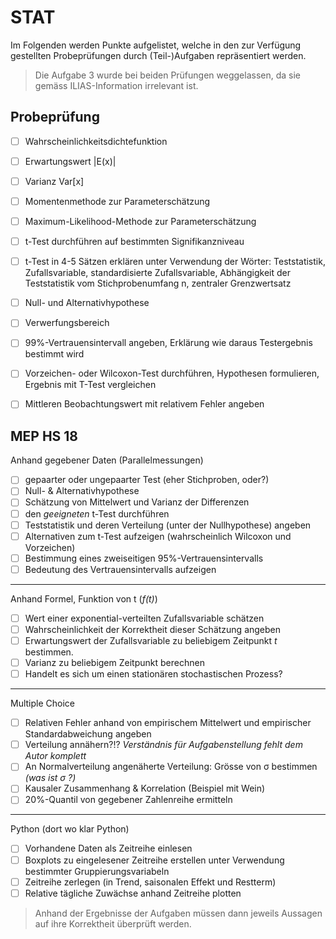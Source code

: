 # STAT

Im Folgenden werden Punkte aufgelistet, welche in den zur Verfügung gestellten Probeprüfungen durch (Teil-)Aufgaben repräsentiert werden.

> Die Aufgabe 3 wurde bei beiden Prüfungen weggelassen, da sie gemäss ILIAS-Information irrelevant ist.


## Probeprüfung

- [ ] Wahrscheinlichkeitsdichtefunktion
- [ ] Erwartungswert |E(x)|
- [ ] Varianz Var[x]
- [ ] Momentenmethode zur Parameterschätzung
- [ ] Maximum-Likelihood-Methode zur Parameterschätzung
- [ ] t-Test durchführen auf bestimmten Signifikanzniveau
- [ ] t-Test in 4-5 Sätzen erklären unter Verwendung der Wörter: Teststatistik, Zufallsvariable, standardisierte Zufallsvariable, Abhängigkeit der Teststatistik vom Stichprobenumfang n, zentraler Grenzwertsatz
- [ ] Null- und Alternativhypothese
- [ ] Verwerfungsbereich
- [ ] 99%-Vertrauensintervall angeben, Erklärung wie daraus Testergebnis bestimmt wird
- [ ] Vorzeichen- oder Wilcoxon-Test durchführen, Hypothesen formulieren, Ergebnis mit T-Test vergleichen
- [ ] Mittleren Beobachtungswert mit relativem Fehler angeben



## MEP HS 18

Anhand gegebener Daten (Parallelmessungen)

- [ ] gepaarter oder ungepaarter Test (eher Stichproben, oder?)
- [ ] Null- & Alternativhypothese
- [ ] Schätzung von Mittelwert und Varianz der Differenzen
- [ ] den _geeigneten_ t-Test durchführen
- [ ] Teststatistik und deren Verteilung (unter der Nullhypothese) angeben
- [ ] Alternativen zum t-Test aufzeigen (wahrscheinlich Wilcoxon und Vorzeichen)
- [ ] Bestimmung eines zweiseitigen 95%-Vertrauensintervalls
- [ ] Bedeutung des Vertrauensintervalls aufzeigen

----

Anhand Formel, Funktion von t (_f(t)_)

- [ ] Wert einer exponential-verteilten Zufallsvariable schätzen
- [ ] Wahrscheinlichkeit der Korrektheit dieser Schätzung angeben
- [ ] Erwartungswert der Zufallsvariable zu beliebigem Zeitpunkt _t_ bestimmen.
- [ ] Varianz zu beliebigem Zeitpunkt berechnen
- [ ] Handelt es sich um einen stationären stochastischen Prozess?

------

Multiple Choice

- [ ] Relativen Fehler anhand von empirischem Mittelwert und empirischer Standardabweichung angeben
- [ ] Verteilung annähern?!? _Verständnis für Aufgabenstellung fehlt dem Autor komplett_
- [ ] An Normalverteilung angenäherte Verteilung: Grösse von  σ bestimmen _(was ist  σ ?)_
- [ ] Kausaler Zusammenhang & Korrelation (Beispiel mit Wein)
- [ ] 20%-Quantil von gegebener Zahlenreihe ermitteln

----

Python (dort wo klar Python)

- [ ] Vorhandene Daten als Zeitreihe einlesen
- [ ] Boxplots zu eingelesener Zeitreihe erstellen unter Verwendung bestimmter Gruppierungsvariabeln
- [ ] Zeitreihe zerlegen (in Trend, saisonalen Effekt und Restterm)
- [ ] Relative tägliche Zuwächse anhand Zeitreihe plotten

> Anhand der Ergebnisse der Aufgaben müssen dann jeweils Aussagen auf ihre Korrektheit überprüft werden.